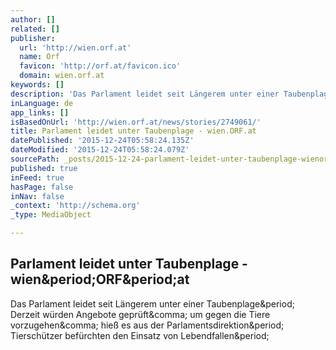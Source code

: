 ```yaml
---
author: []
related: []
publisher:
  url: 'http://wien.orf.at'
  name: Orf
  favicon: 'http://orf.at/favicon.ico'
  domain: wien.orf.at
keywords: []
description: 'Das Parlament leidet seit Längerem unter einer Taubenplage. Derzeit würden Angebote geprüft, um gegen die Tiere vorzugehen, hieß es aus der Parlamentsdirektion. Tierschützer befürchten den Einsatz von Lebendfallen.'
inLanguage: de
app_links: []
isBasedOnUrl: 'http://wien.orf.at/news/stories/2749061/'
title: Parlament leidet unter Taubenplage - wien.ORF.at
datePublished: '2015-12-24T05:58:24.135Z'
dateModified: '2015-12-24T05:58:24.079Z'
sourcePath: _posts/2015-12-24-parlament-leidet-unter-taubenplage-wienorfat.md
published: true
inFeed: true
hasPage: false
inNav: false
_context: 'http://schema.org'
_type: MediaObject

---
```

<article style=""><h1>Parlament leidet unter Taubenplage - wien&amp;period;ORF&amp;period;at</h1><p>Das Parlament leidet seit Längerem unter einer Taubenplage&amp;period; Derzeit würden Angebote geprüft&amp;comma; um gegen die Tiere vorzugehen&amp;comma; hieß es aus der Parlamentsdirektion&amp;period; Tierschützer befürchten den Einsatz von Lebendfallen&amp;period;</p></article>